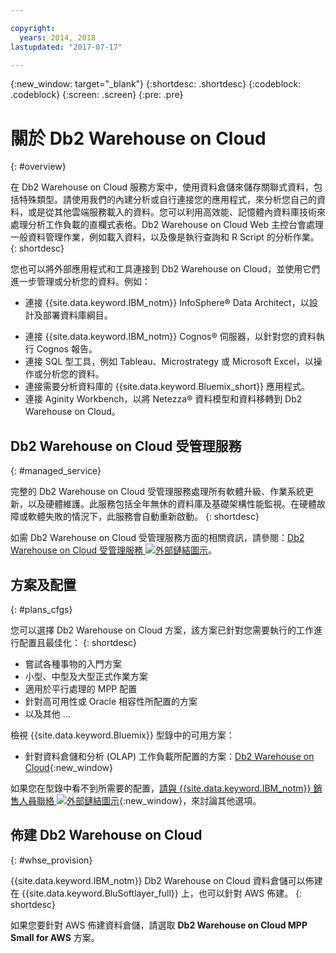 ```yaml
---

copyright:
  years: 2014, 2018
lastupdated: "2017-07-17"

---
```


<!-- Attribute definitions --> 
{:new_window: target="_blank"}
{:shortdesc: .shortdesc}
{:codeblock: .codeblock}
{:screen: .screen}
{:pre: .pre}

# 關於 Db2 Warehouse on Cloud
{: #overview}

在 Db2 Warehouse on Cloud 服務方案中，使用資料倉儲來儲存關聯式資料，包括特殊類型。請使用我們的內建分析或自行連接您的應用程式，來分析您自己的資料，或是從其他雲端服務載入的資料。您可以利用高效能、記憶體內資料庫技術來處理分析工作負載的直欄式表格。Db2 Warehouse on Cloud Web 主控台會處理一般資料管理作業，例如載入資料，以及像是執行查詢和 R Script 的分析作業。
{: shortdesc}

您也可以將外部應用程式和工具連接到 Db2 Warehouse on Cloud，並使用它們進一步管理或分析您的資料。例如：
   * 連接 {{site.data.keyword.IBM_notm}} InfoSphere® Data Architect，以設計及部署資料庫綱目。
<!--   * Connect Esri ArcGIS to perform geospatial analytics and map publishing with your data. -->
   * 連接 {{site.data.keyword.IBM_notm}} Cognos® 伺服器，以針對您的資料執行 Cognos 報告。
   * 連接 SQL 型工具，例如 Tableau、Microstrategy 或 Microsoft Excel，以操作或分析您的資料。
   * 連接需要分析資料庫的 {{site.data.keyword.Bluemix_short}} 應用程式。
   * 連接 Aginity Workbench，以將 Netezza® 資料模型和資料移轉到 Db2 Warehouse on Cloud。

## Db2 Warehouse on Cloud 受管理服務
{: #managed_service}

完整的 Db2 Warehouse on Cloud 受管理服務處理所有軟體升級、作業系統更新，以及硬體維護。此服務包括全年無休的資料庫及基礎架構性能監視。在硬體故障或軟體失敗的情況下，此服務會自動重新啟動。
{: shortdesc}

如需 Db2 Warehouse on Cloud 受管理服務方面的相關資訊，請參閱：[Db2 Warehouse on Cloud 受管理服務 ![外部鏈結圖示](../../icons/launch-glyph.svg "外部鏈結圖示")](https://www.ibm.com/support/knowledgecenter/SS6NHC/com.ibm.swg.im.dashdb.doc/managed_service.html "外部鏈結圖示")。

## 方案及配置
{: #plans_cfgs}

您可以選擇 Db2 Warehouse on Cloud 方案，該方案已針對您需要執行的工作進行配置且最佳化：
{: shortdesc}

   * 嘗試各種事物的入門方案
   * 小型、中型及大型正式作業方案
   * 適用於平行處理的 MPP 配置
   * 針對高可用性或 Oracle 相容性所配置的方案
   * 以及其他 ...

檢視 {{site.data.keyword.Bluemix}} 型錄中的可用方案：
   * 針對資料倉儲和分析 (OLAP) 工作負載所配置的方案：[Db2 Warehouse on Cloud](https://console.ng.bluemix.net/catalog/services/dashdb-for-analytics){:new_window}
<!--   * Plans configured for high-speed, transactional processing (OLTP): [{{site.data.keyword.dashdbshort_notm}} for Transactions](https://console.ng.bluemix.net/catalog/services/dashdb-for-transactions-sql-database){:new_window} -->

如果您在型錄中看不到所需要的配置，[請與 {{site.data.keyword.IBM_notm}} 銷售人員聯絡 ![外部鏈結圖示](../../icons/launch-glyph.svg "外部鏈結圖示")](https://www.ibm.com/connect/ibm/us/en/?lnk=fcw "外部鏈結圖示"){:new_window}，來討論其他選項。

## 佈建 Db2 Warehouse on Cloud
{: #whse_provision}

{{site.data.keyword.IBM_notm}} Db2 Warehouse on Cloud 資料倉儲可以佈建在 {{site.data.keyword.BluSoftlayer_full}} 上，也可以針對 AWS 佈建。
{: shortdesc}

如果您要針對 AWS 佈建資料倉儲，請選取 **Db2 Warehouse on Cloud MPP Small for AWS** 方案。

<!-- If you want to have the data warehouse provisioned for AWS, select the **{{site.data.keyword.IBM_notm}} {{site.data.keyword.dashdbshort_notm}} for Analytics MPP Small for AWS** plan. -->

<!-- ##dashDB for Transactions
{: #dashDB_tr}

In the {{site.data.keyword.dashdbshort_notm}} for Transactions plans, use the {{site.data.keyword.dashdbshort_notm}} relational database for online transaction processing. You can connect new or existing applications, and you can begin processing transactions and storing your data. With DB2® and Oracle compatibility, you can connect small or large applications and benefit from a managed enterprise-class database system. You can leverage the {{site.data.keyword.dashdbshort_notm}} for Transactions web console to manage users, load data, and get connection information.
{: shortdesc} -->

<!-- ##dashDB web console overview
{: #console_overview}

You can manage your {{site.data.keyword.dashdbshort_notm}} database, analyze your data, and monitor sensitive data with the {{site.data.keyword.dashdbshort_notm}} web console accessible from {{site.data.keyword.Bluemix_notm}}.
{: shortdesc}

Open the web console by clicking the service tile on your application overview page, and then click **Open**.

Single sign-on authentication connects you directly to the web console. You can access connection information from the web console, and the **Downloads** page includes links to client drivers for accessing {{site.data.keyword.dashdbshort_notm}} from remote applications. You can also access sample data and reports.

###Sensitive data reporting

The {{site.data.keyword.dashdbshort_notm}} web console includes a sensitive data reporting feature that detects and monitors sensitive objects in the {{site.data.keyword.dashdbshort_notm}} data warehouse, such as credit card numbers and US Social Security numbers.

To run and view reports that identify columns that contain sensitive data and provide information about connections and activities that access the sensitive data, select **Monitor &gt; Sensitive Data** in the web console. -->


<!-- ##IBM Analytics Services
{: #analytics_services}

For more information about {{site.data.keyword.IBM_notm}} analytics services and finding your local services representative, see: [{{site.data.keyword.IBM_notm}} Analytics Services ![External link icon](../../icons/launch-glyph.svg "External link icon")](http://www.ibm.com/software/data/services/).
{: shortdesc} -->














